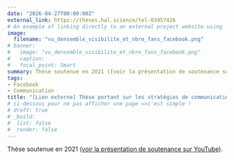 ```yaml
---
date: "2026-04-27T00:00:00Z"
external_link: https://theses.hal.science/tel-03457426
# An example of linking directly to an external project website using `external_link`.
image:
  filename: "vu_densemble_visibilite_et_nbre_fans_facebook.png"
# banner: 
#   image: "vu_densemble_visibilite_et_nbre_fans_facebook.png"
#   caption:
#   focal_point: Smart
summary: Thèse soutenue en 2021 ([voir la présentation de soutenance sur YouTube](https://www.youtube.com/watch?v=Fao_hs98X5g)).
tags:
- Facebook
- Communication
title: "[Lien externe] Thèse portant sur les stratégies de communications de crise et sur la mesure de la performance des communications et de l'influence en ligne"
# ci-dessous pour ne pas afficher une page =>c'est simple !
# draft: true
# _build:
#  list: false
#  render: false
---
```

Thèse soutenue en 2021 ([voir la présentation de soutenance sur YouTube](https://www.youtube.com/watch?v=Fao_hs98X5g)).